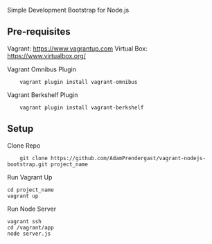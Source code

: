 Simple Development Bootstrap for Node.js

## Pre-requisites

Vagrant: https://www.vagrantup.com
Virtual Box: https://www.virtualbox.org/

Vagrant Omnibus Plugin

		vagrant plugin install vagrant-omnibus	

Vagrant Berkshelf Plugin

		vagrant plugin install vagrant-berkshelf


## Setup

Clone Repo

		git clone https://github.com/AdamPrendergast/vagrant-nodejs-bootstrap.git project_name

Run Vagrant Up

    cd project_name
  	vagrant up

Run Node Server

    vagrant ssh
    cd /vagrant/app
    node server.js